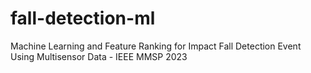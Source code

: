 # fall-detection-ml
Machine Learning and Feature Ranking for Impact Fall Detection Event Using Multisensor Data - IEEE MMSP 2023
